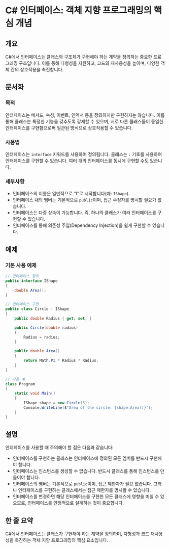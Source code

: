 <!--
Meta Description: # C# 인터페이스: 객체 지향 프로그래밍의 핵심 개념 ## 개요 C#에서 인터페이스는 클래스와 구조체가 구현해야 하는 계약을 정의하는 중요한 프로그래밍 구조입니다. 이를 통해 다형성을 지원하고, 코드의 재사용성을 높이며, 다양한 객체 간의 상호작용을 촉진합니다. ##...
Meta Keywords: 인터페이스를, public, 인터페이스는, 있습니다, radius
-->

# C# 인터페이스: 객체 지향 프로그래밍의 핵심 개념

## 개요
C#에서 인터페이스는 클래스와 구조체가 구현해야 하는 계약을 정의하는 중요한 프로그래밍 구조입니다. 이를 통해 다형성을 지원하고, 코드의 재사용성을 높이며, 다양한 객체 간의 상호작용을 촉진합니다.

## 문서화

### 목적
인터페이스는 메서드, 속성, 이벤트, 인덱서 등을 정의하지만 구현하지는 않습니다. 이를 통해 클래스는 특정한 기능을 갖추도록 강제할 수 있으며, 서로 다른 클래스들이 동일한 인터페이스를 구현함으로써 일관된 방식으로 상호작용할 수 있습니다.

### 사용법
인터페이스는 `interface` 키워드를 사용하여 정의됩니다. 클래스는 `:` 기호를 사용하여 인터페이스를 구현할 수 있습니다. 여러 개의 인터페이스를 동시에 구현할 수도 있습니다.

### 세부사항
- 인터페이스의 이름은 일반적으로 "I"로 시작합니다(예: `IShape`).
- 인터페이스 내의 멤버는 기본적으로 `public`이며, 접근 수정자를 명시할 필요가 없습니다.
- 인터페이스는 다중 상속이 가능합니다. 즉, 하나의 클래스가 여러 인터페이스를 구현할 수 있습니다.
- 인터페이스를 통해 의존성 주입(Dependency Injection)을 쉽게 구현할 수 있습니다.

## 예제

### 기본 사용 예제
```csharp
// 인터페이스 정의
public interface IShape
{
    double Area();
}

// 인터페이스 구현
public class Circle : IShape
{
    public double Radius { get; set; }

    public Circle(double radius)
    {
        Radius = radius;
    }

    public double Area()
    {
        return Math.PI * Radius * Radius;
    }
}

// 사용 예
class Program
{
    static void Main()
    {
        IShape shape = new Circle(5);
        Console.WriteLine($"Area of the circle: {shape.Area()}");
    }
}
```

## 설명
인터페이스를 사용할 때 주의해야 할 점은 다음과 같습니다:
- 인터페이스를 구현하는 클래스는 인터페이스에 정의된 모든 멤버를 반드시 구현해야 합니다.
- 인터페이스는 인스턴스를 생성할 수 없습니다. 반드시 클래스를 통해 인스턴스를 만들어야 합니다.
- 인터페이스의 멤버는 기본적으로 `public`이며, 접근 제한자가 필요 없습니다. 그러나 인터페이스를 구현하는 클래스에서는 접근 제한자를 명시할 수 있습니다.
- 인터페이스를 변경하면 해당 인터페이스를 구현한 모든 클래스에 영향을 미칠 수 있으므로, 인터페이스를 안정적으로 설계하는 것이 중요합니다.

## 한 줄 요약
C#에서 인터페이스는 클래스가 구현해야 하는 계약을 정의하며, 다형성과 코드 재사용성을 촉진하는 객체 지향 프로그래밍의 핵심 요소입니다.